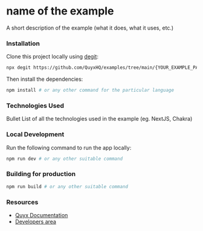 # name of the example

A short description of the example (what it does, what it uses, etc.)

### Installation

Clone this project locally using [degit](https://npmjs.org/package/degit):

```bash
npx degit https://github.com/QuyxHQ/examples/tree/main/{YOUR_EXAMPLE_PATH}
```

Then install the dependencies:

```bash
npm install # or any other command for the particular language
```

### Technologies Used

Bullet List of all the technologies used in the example (eg. NextJS, Chakra)

### Local Development

Run the following command to run the app locally:

```bash
npm run dev # or any other suitable command
```

### Building for production

```bash
npm run build # or any other suitable command
```

### Resources

-   [Quyx Documentation](https://docs.quyx.xyz)
-   [Developers area](https://developers.quyx.xyz)

